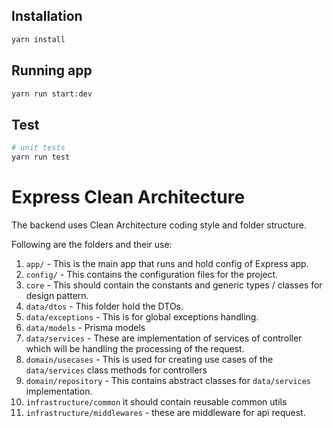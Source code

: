 ## Installation

```bash
yarn install
```

## Running app

```bash
yarn run start:dev
```

## Test

```bash
# unit tests
yarn run test
```

# Express Clean Architecture

The backend uses Clean Architecture coding style and folder structure.

Following are the folders and their use:

1. `app/` - This is the main app that runs and hold config of Express app.
2. `config/` - This contains the configuration files for the project.
3. `core` - This should contain the constants and generic types / classes for design pattern.
4. `data/dtos` - This folder hold the DTOs.
5. `data/exceptions` - This is for global exceptions handling.
6. `data/models` - Prisma models
7. `data/services` - These are implementation of services of controller which will be handling the processing of the request.
8. `domain/usecases` - This is used for creating use cases of the `data/services` class methods for controllers
9. `domain/repository` - This contains abstract classes for `data/services` implementation.
10. `infrastructure/common` it should contain reusable common utils
11. `infrastructure/middlewares` - these are middleware for api request.
